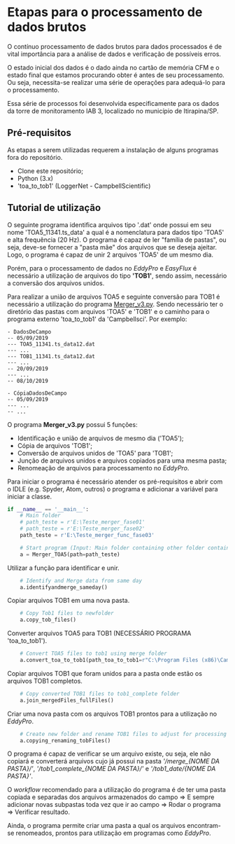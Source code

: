 # Etapas para o processamento de dados brutos
O contínuo processamento de dados brutos para dados processados é de vital importância para a análise de dados e verificação de possíveis erros.

O estado inicial dos dados é o dado ainda no cartão de memória CFM e o estado final que estamos procurando obter é antes de seu processamento. Ou seja, necessita-se realizar uma série de operações para adequá-lo para o processamento.

Essa série de processos foi desenvolvida especificamente para os dados da torre de monitoramento IAB 3, localizado no município de Itirapina/SP.

## Pré-requisitos
As etapas a serem utilizadas requerem a instalação de alguns programas fora do repositório.

- Clone este repositório;
- Python (3.x)
- 'toa_to_tob1' (LoggerNet - CampbellScientific)

## Tutorial de utilização
O seguinte programa identifica arquivos tipo '.dat' onde possui em seu nome 'TOA5_11341.ts_data' a qual é a nomenclatura para dados tipo 'TOA5' e alta frequência (20 Hz). O programa é capaz de ler "família de pastas", ou seja, deve-se fornecer a "pasta mãe" dos arquivos que se deseja ajeitar. Logo, o programa é capaz de unir 2 arquivos 'TOA5' de um mesmo dia.

Porém, para o processamento de dados no *EddyPro* e *EasyFlux* é necessário a utilização de arquivos do tipo **'TOB1'**, sendo assim, necessário a conversão dos arquivos unidos.

Para realizar a união de arquivos TOA5 e seguinte conversão para TOB1 é necessário a utilização do programa [Merger_v3.py](https://github.com/alexnaoki/EC-LHC/blob/master/raw_data_management/Merger_v3.py). Sendo necessário ter o diretório das pastas com arquivos 'TOA5' e 'TOB1' e o caminho para o programa externo 'toa_to_tob1' da 'Campbellsci'. Por exemplo:

```
- DadosDeCampo
-- 05/09/2019
--- TOA5_11341.ts_data12.dat
--- ...
--- TOB1_11341.ts_data12.dat
--- ...
-- 20/09/2019
--- ...
-- 08/10/2019

- CópiaDadosDeCampo
-- 05/09/2019
--- ...
-- ...
```

O programa **Merger_v3.py** possui 5 funções:
- Identificação e união de arquivos de mesmo dia ('TOA5');
- Cópia de arquivos 'TOB1';
- Conversão de arquivos unidos de 'TOA5' para 'TOB1';
- Junção de arquivos unidos e arquivos copiados para uma mesma pasta;
- Renomeação de arquivos para processamento no *EddyPro*.

Para iniciar o programa é necessário atender os pré-requisitos e abrir com o IDLE (e.g. Spyder, Atom, outros) o programa e adicionar a variável para iniciar a classe.
```python
if __name__ == '__main__':
    # Main folder
    # path_teste = r'E:\Teste_merger_fase01'
    # path_teste = r'E:\Teste_merger_fase02'
    path_teste = r'E:\Teste_merger_func_fase03'

    # Start program (Input: Main folder containing other folder containing TOA5 and TOB1 data)
    a = Merger_TOA5(path=path_teste)
```
Utilizar a função para identificar e unir.
```python
    # Identify and Merge data from same day
    a.identifyandmerge_sameday()
```
Copiar arquivos TOB1 em uma nova pasta.
```python
    # Copy Tob1 files to newfolder
    a.copy_tob_files()
```
Converter arquivos TOA5 para TOB1 (NECESSÁRIO PROGRAMA 'toa_to_tob1').
```python
    # Convert TOA5 files to tob1 using merge folder
    a.convert_toa_to_tob1(path_toa_to_tob1=r"C:\Program Files (x86)\Campbellsci\LoggerNet\toa_to_tob1")
```
Copiar arquivos TOB1 que foram unidos para a pasta onde estão os arquivos TOB1 completos.
```python
    # Copy converted TOB1 files to tob1_complete folder
    a.join_mergedFiles_fullFiles()
```
Criar uma nova pasta com os arquivos TOB1 prontos para a utilização no *EddyPro*.
```python    
    # Create new folder and rename TOB1 files to adjust for processing in EddyPro
    a.copying_renaming_tobFiles()
```
O programa é capaz de verificar se um arquivo existe, ou seja, ele não copiará e converterá arquivos cujo já possui na pasta *'/merge_{NOME DA PASTA}/'*, *'/tob1_complete_{NOME DA PASTA}/'* e *'/tob1_date/{NOME DA PASTA}'*.

O *workflow* recomendado para a utilização do programa é de ter uma pasta copiada e separadas dos arquivos armazenados do campo => E sempre adicionar novas subpastas toda vez que ir ao campo => Rodar o programa => Verificar resultado.



Ainda, o programa permite criar uma pasta a qual os arquivos encontram-se renomeados, prontos para utilização em programas como *EddyPro*.
